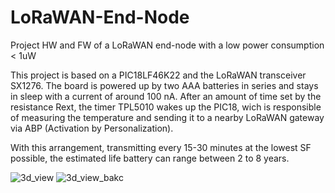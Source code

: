 # LoRaWAN-End-Node
Project HW and FW of a LoRaWAN end-node with a low power consumption &lt; 1uW

This project is based on a PIC18LF46K22 and the LoRaWAN transceiver SX1276.
The board is powered up by two AAA batteries in series and stays in sleep with a current of around 100 nA. 
After an amount of time set by the resistance Rext, the timer TPL5010 wakes up the PIC18, wich is responsible of measuring the temperature and sending it to a nearby LoRaWAN gateway via ABP (Activation by Personalization).

With this arrangement, transmitting every 15-30 minutes at the lowest SF possible, the estimated life battery can range between 2 to 8 years.

![3d_view](https://user-images.githubusercontent.com/30445778/190080375-1a4e19f7-3356-4370-a053-e052730ba2d5.PNG)
![3d_view_bakc](https://user-images.githubusercontent.com/30445778/190080454-d11e0c02-c234-4688-bd14-2967aa01d26f.PNG)
